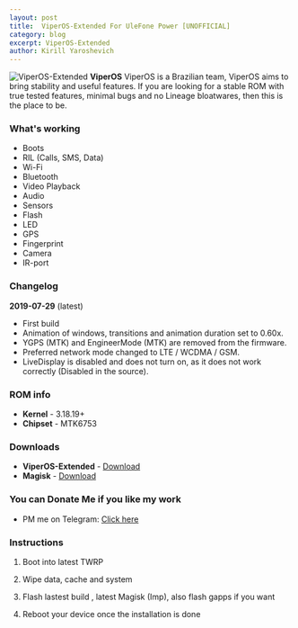 ```yaml
---
layout: post
title:  ViperOS-Extended For UleFone Power [UNOFFICIAL]
category: blog
excerpt: ViperOS-Extended
author: Kirill Yaroshevich
---
```


![ViperOS-Extended](https://sun9-72.userapi.com/c845020/v845020828/129d6b/Jhd-coAanCU.jpg)
**ViperOS** ViperOS is a Brazilian team, ViperOS aims to bring stability and useful features. If you are looking for a stable ROM with true tested features, minimal bugs and no Lineage bloatwares, then this is the place to be.

### What's working
* Boots
* RIL (Calls, SMS, Data)
* Wi-Fi
* Bluetooth
* Video Playback
* Audio
* Sensors
* Flash
* LED
* GPS
* Fingerprint
* Camera
* IR-port

### Changelog
**2019-07-29** (latest)
* First build
* Animation of windows, transitions and animation duration set to 0.60x.
* YGPS (MTK) and EngineerMode (MTK) are removed from the firmware.
* Preferred network mode changed to LTE / WCDMA / GSM.
* LiveDisplay is disabled and does not turn on, as it does not work correctly (Disabled in the source).

### ROM info
* **Kernel** - 3.18.19+
* **Chipset** - MTK6753

### Downloads
* **ViperOS-Extended** - [Download](https://androidfilehost.com/?w=files&flid=297284)
* **Magisk** - [Download](https://github.com/topjohnwu/Magisk/releases/tag/v19.3)

### You can Donate Me if you like my work
* PM me on Telegram: [Click here](https://web.telegram.org/#/im?p=@Hadenix)

### Instructions
1) Boot into latest TWRP

2) Wipe data, cache and system

3) Flash lastest build , latest Magisk (Imp), also flash gapps if you want

4) Reboot your device once the installation is done